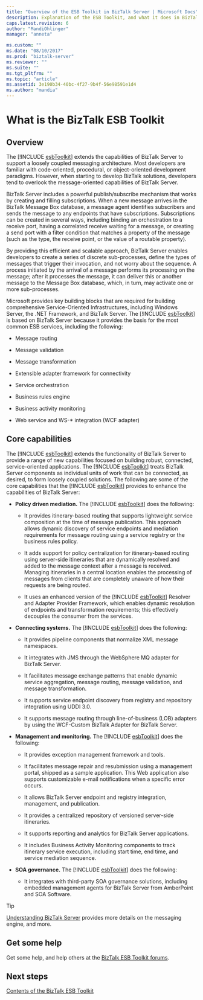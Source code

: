 ```yaml
---
title: "Overview of the ESB Toolkit in BizTalk Server | Microsoft Docs"
description: Explanation of the ESB Toolkit, and what it does in BizTalk Server
caps.latest.revision: 6
author: "MandiOhlinger"
manager: "anneta"

ms.custom: ""
ms.date: "08/10/2017"
ms.prod: "biztalk-server"
ms.reviewer: ""
ms.suite: ""
ms.tgt_pltfrm: ""
ms.topic: "article"
ms.assetid: 3e190b34-40bc-4f27-9b4f-56e98591e1d4
ms.author: "mandia"
---
```


# What is the BizTalk ESB Toolkit

## Overview
The [!INCLUDE [esbToolkit](../includes/esbtoolkit-md.md)] extends the capabilities of BizTalk Server to support a loosely coupled messaging architecture. Most developers are familiar with code-oriented, procedural, or object-oriented development paradigms. However, when starting to develop BizTalk solutions, developers tend to overlook the message-oriented capabilities of BizTalk Server.  
  
 BizTalk Server includes a powerful publish/subscribe mechanism that works by creating and filling subscriptions. When a new message arrives in the BizTalk Message Box database, a message agent identifies subscribers and sends the message to any endpoints that have subscriptions. Subscriptions can be created in several ways, including binding an orchestration to a receive port, having a correlated receive waiting for a message, or creating a send port with a filter condition that matches a property of the message (such as the type, the receive point, or the value of a routable property).  
  
 By providing this efficient and scalable approach, BizTalk Server enables developers to create a series of discrete sub-processes, define the types of messages that trigger their invocation, and not worry about the sequence. A process initiated by the arrival of a message performs its processing on the message; after it processes the message, it can deliver this or another message to the Message Box database, which, in turn, may activate one or more sub-processes.  
  
 Microsoft provides key building blocks that are required for building comprehensive Service-Oriented Infrastructures, including Windows Server, the .NET Framework, and BizTalk Server. The [!INCLUDE [esbToolkit](../includes/esbtoolkit-md.md)] is based on BizTalk Server because it provides the basis for the most common ESB services, including the following:  
  
-   Message routing  
  
-   Message validation  
  
-   Message transformation  
  
-   Extensible adapter framework for connectivity  
  
-   Service orchestration  
  
-   Business rules engine  
  
-   Business activity monitoring  
  
-   Web service and WS-* integration (WCF adapter)  

## Core capabilities  
 The [!INCLUDE [esbToolkit](../includes/esbtoolkit-md.md)] extends the functionality of BizTalk Server to provide a range of new capabilities focused on building robust, connected, service-oriented applications. The [!INCLUDE [esbToolkit](../includes/esbtoolkit-md.md)] treats BizTalk Server components as individual units of work that can be connected, as desired, to form loosely coupled solutions. The following are some of the core capabilities that the [!INCLUDE [esbToolkit](../includes/esbtoolkit-md.md)] provides to enhance the capabilities of BizTalk Server:  
  
- <strong>Policy driven mediation.</strong> The [!INCLUDE [esbToolkit](../includes/esbtoolkit-md.md)] does the following:  
  
  - It provides itinerary-based routing that supports lightweight service composition at the time of message publication. This approach allows dynamic discovery of service endpoints and mediation requirements for message routing using a service registry or the business rules policy.  
  
  - It adds support for policy centralization for itinerary-based routing using server-side itineraries that are dynamically resolved and added to the message context after a message is received. Managing itineraries in a central location enables the processing of messages from clients that are completely unaware of how their requests are being routed.  
  
  - It uses an enhanced version of the [!INCLUDE [esbToolkit](../includes/esbtoolkit-md.md)] Resolver and Adapter Provider Framework, which enables dynamic resolution of endpoints and transformation requirements; this effectively decouples the consumer from the services.  
  
- <strong>Connecting systems.</strong> The [!INCLUDE [esbToolkit](../includes/esbtoolkit-md.md)] does the following:  
  
  -   It provides pipeline components that normalize XML message namespaces.  
  
  -   It integrates with JMS through the WebSphere MQ adapter for BizTalk Server.  
  
  -   It facilitates message exchange patterns that enable dynamic service aggregation, message routing, message validation, and message transformation.  
  
  -   It supports service endpoint discovery from registry and repository integration using UDDI 3.0.  
  
  -   It supports message routing through line-of-business (LOB) adapters by using the WCF-Custom BizTalk Adapter for BizTalk Server.  
  
- <strong>Management and monitoring.</strong> The [!INCLUDE [esbToolkit](../includes/esbtoolkit-md.md)] does the following:  
  
  -   It provides exception management framework and tools.  
  
  -   It facilitates message repair and resubmission using a management portal, shipped as a sample application. This Web application also supports customizable e-mail notifications when a specific error occurs.  
  
  -   It allows BizTalk Server endpoint and registry integration, management, and publication.  
  
  -   It provides a centralized repository of versioned server-side itineraries.  
  
  -   It supports reporting and analytics for BizTalk Server applications.  
  
  -   It includes Business Activity Monitoring components to track itinerary service execution, including start time, end time, and service mediation sequence.  
  
- <strong>SOA governance.</strong> The [!INCLUDE [esbToolkit](../includes/esbtoolkit-md.md)] does the following:  
  
  -   It integrates with third-party SOA governance solutions, including embedded management agents for BizTalk Server from AmberPoint and SOA Software.  

> [!TIP]
> [Understanding BizTalk Server](../core/understanding-biztalk-server.md) provides more details on the messaging engine, and more.

## Get some help
Get some help, and help others at the [BizTalk ESB Toolkit forums](http://go.microsoft.com/fwlink/?LinkID=185951&clcid=0x409).

## Next steps
[Contents of the BizTalk ESB Toolkit](contents-of-the-biztalk-esb-toolkit.md)  
